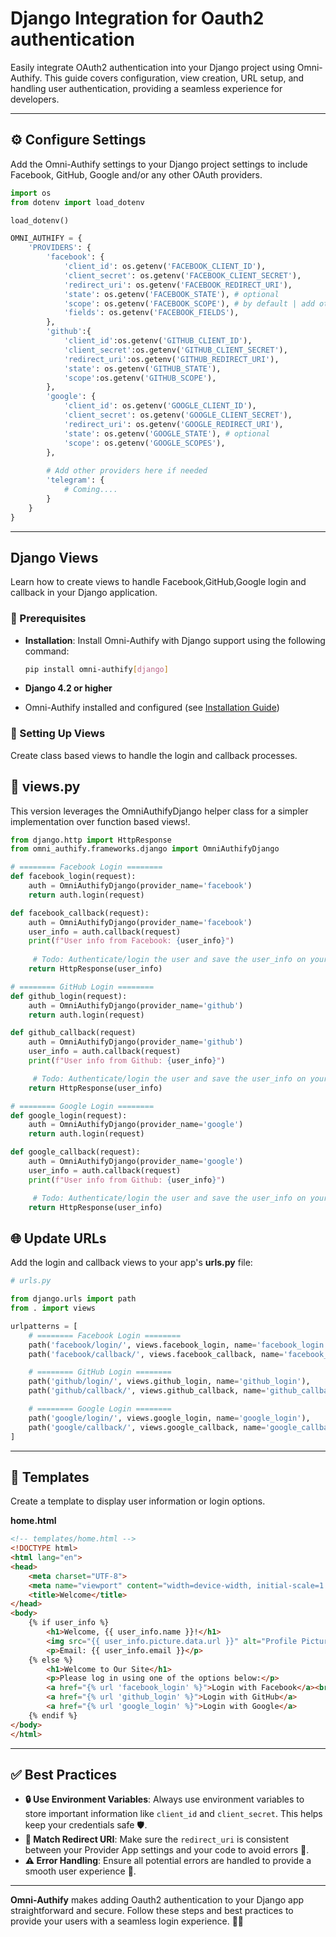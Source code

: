 # Django Integration for Oauth2 authentication

Easily integrate OAuth2 authentication into your Django project using Omni-Authify. This guide covers configuration, view creation, URL setup, and handling user authentication, providing a seamless experience for developers.

---

## ⚙️ Configure Settings

Add the Omni-Authify settings to your Django project settings to include Facebook, GitHub, Google and/or any other 
OAuth providers.

```python
import os
from dotenv import load_dotenv

load_dotenv()

OMNI_AUTHIFY = {
    'PROVIDERS': {
        'facebook': {
            'client_id': os.getenv('FACEBOOK_CLIENT_ID'),
            'client_secret': os.getenv('FACEBOOK_CLIENT_SECRET'),
            'redirect_uri': os.getenv('FACEBOOK_REDIRECT_URI'),
            'state': os.getenv('FACEBOOK_STATE'), # optional
            'scope': os.getenv('FACEBOOK_SCOPE'), # by default | add other FB app permissions you have!
            'fields': os.getenv('FACEBOOK_FIELDS'),
        },
        'github':{
            'client_id':os.getenv('GITHUB_CLIENT_ID'),
            'client_secret':os.getenv('GITHUB_CLIENT_SECRET'),
            'redirect_uri':os.getenv('GITHUB_REDIRECT_URI'),
            'state': os.getenv('GITHUB_STATE'),
            'scope':os.getenv('GITHUB_SCOPE'),
        },
        'google': {
            'client_id': os.getenv('GOOGLE_CLIENT_ID'),
            'client_secret': os.getenv('GOOGLE_CLIENT_SECRET'),
            'redirect_uri': os.getenv('GOOGLE_REDIRECT_URI'),
            'state': os.getenv('GOOGLE_STATE'), # optional
            'scope': os.getenv('GOOGLE_SCOPES'),
        },
                
        # Add other providers here if needed
        'telegram': {
            # Coming....
        }
    }
}
```

---

## Django Views

Learn how to create views to handle Facebook,GitHub,Google login and callback in your Django application.

### 📝 Prerequisites

- **Installation**: Install Omni-Authify with Django support using the following command:

  ```bash
  pip install omni-authify[django]
  ```

- **Django 4.2 or higher**
- Omni-Authify installed and configured (see [Installation Guide](../installation.md))

### 🚀 Setting Up Views

Create class based views to handle the login and callback processes.

## 🔁 **views.py**

This version leverages the OmniAuthifyDjango helper class for a simpler implementation over function based views!.

```python
from django.http import HttpResponse
from omni_authify.frameworks.django import OmniAuthifyDjango

# ======== Facebook Login ========
def facebook_login(request):
    auth = OmniAuthifyDjango(provider_name='facebook')
    return auth.login(request)

def facebook_callback(request):
    auth = OmniAuthifyDjango(provider_name='facebook')
    user_info = auth.callback(request)
    print(f"User info from Facebook: {user_info}")
    
     # Todo: Authenticate/login the user and save the user_info on your own!
    return HttpResponse(user_info)

# ======== GitHub Login ========
def github_login(request):
    auth = OmniAuthifyDjango(provider_name='github')
    return auth.login(request)

def github_callback(request)
    auth = OmniAuthifyDjango(provider_name='github')
    user_info = auth.callback(request)
    print(f"User info from Github: {user_info}")

     # Todo: Authenticate/login the user and save the user_info on your own!
    return HttpResponse(user_info)

# ======== Google Login ========
def google_login(request):
    auth = OmniAuthifyDjango(provider_name='google')
    return auth.login(request)

def google_callback(request):
    auth = OmniAuthifyDjango(provider_name='google')
    user_info = auth.callback(request)
    print(f"User info from Github: {user_info}")

     # Todo: Authenticate/login the user and save the user_info on your own!
    return HttpResponse(user_info)
```

## 🌐 Update URLs

Add the login and callback views to your app's **urls.py** file:

```python
# urls.py

from django.urls import path
from . import views

urlpatterns = [
    # ======== Facebook Login ========
    path('facebook/login/', views.facebook_login, name='facebook_login'),
    path('facebook/callback/', views.facebook_callback, name='facebook_callback'),

    # ======== GitHub Login ========
    path('github/login/', views.github_login, name='github_login'),
    path('github/callback/', views.github_callback, name='github_callback')

    # ======== Google Login ========
    path('google/login/', views.google_login, name='google_login'),
    path('google/callback/', views.google_callback, name='google_callback')
]
```

---

## 📄 Templates

Create a template to display user information or login options.

**home.html**

```html
<!-- templates/home.html -->
<!DOCTYPE html>
<html lang="en">
<head>
    <meta charset="UTF-8">
    <meta name="viewport" content="width=device-width, initial-scale=1.0">
    <title>Welcome</title>
</head>
<body>
    {% if user_info %}
        <h1>Welcome, {{ user_info.name }}!</h1>
        <img src="{{ user_info.picture.data.url }}" alt="Profile Picture">
        <p>Email: {{ user_info.email }}</p>
    {% else %}
        <h1>Welcome to Our Site</h1>
        <p>Please log in using one of the options below:</p>
        <a href="{% url 'facebook_login' %}">Login with Facebook</a><br>
        <a href="{% url 'github_login' %}">Login with GitHub</a>
        <a href="{% url 'google_login' %}">Login with Google</a>
    {% endif %}
</body>
</html>

```

---

## ✅ Best Practices

- **🔒 Use Environment Variables**: Always use environment variables to store important information like `client_id` and `client_secret`. This helps keep your credentials safe 🛡️.
- **🔗 Match Redirect URI**: Make sure the `redirect_uri` is consistent between your Provider App settings and your code to avoid errors 🚫.
- **⚠️ Error Handling**: Ensure all potential errors are handled to provide a smooth user experience 🐞.

---

**Omni-Authify** makes adding Oauth2 authentication to your Django app straightforward and secure. Follow these steps and best practices to provide your users with a seamless login experience. 🚀✨
